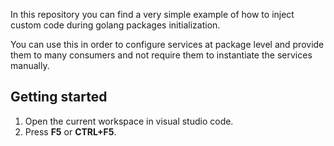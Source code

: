 In this repository you can find a very simple example of how to inject custom code during golang
packages initialization.

You can use this in order to configure services at package level and provide them to many consumers
and not require them to instantiate the services manually.

## Getting started

1. Open the current workspace in visual studio code.
1. Press **F5** or **CTRL+F5**.
